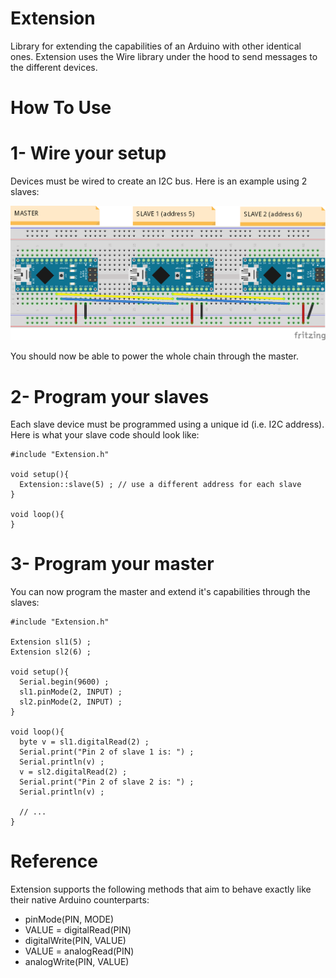 # Extension
Library for extending the capabilities of an Arduino with other identical ones. 
Extension uses the Wire library under the hood to send messages to the different devices.

# How To Use #

# 1- Wire your setup
Devices must be wired to create an I2C bus. Here is an example using 2 slaves:

![](./examples/Extension.png)

You should now be able to power the whole chain through the master.


# 2- Program your slaves #
Each slave device must be programmed using a unique id (i.e. I2C address). Here is what your slave code should look like:

````
#include "Extension.h"

void setup(){
  Extension::slave(5) ; // use a different address for each slave
}

void loop(){  
}
````


# 3- Program your master
You can now program the master and extend it's capabilities through the slaves:
````
#include "Extension.h"

Extension sl1(5) ;
Extension sl2(6) ;

void setup(){
  Serial.begin(9600) ;
  sl1.pinMode(2, INPUT) ;
  sl2.pinMode(2, INPUT) ;
}

void loop(){
  byte v = sl1.digitalRead(2) ;
  Serial.print("Pin 2 of slave 1 is: ") ;
  Serial.println(v) ;
  v = sl2.digitalRead(2) ;
  Serial.print("Pin 2 of slave 2 is: ") ;
  Serial.println(v) ;
  
  // ...
}
````

# Reference #
Extension supports the following methods that aim to behave exactly like their native Arduino counterparts:
- pinMode(PIN, MODE)
- VALUE = digitalRead(PIN)
- digitalWrite(PIN, VALUE)
- VALUE = analogRead(PIN)
- analogWrite(PIN, VALUE)
